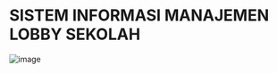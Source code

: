 # SISTEM INFORMASI MANAJEMEN LOBBY SEKOLAH

![image](https://github.com/user-attachments/assets/51fd2934-2ee9-4c35-8521-599b7f63d65f)

